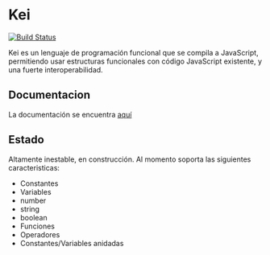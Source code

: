 
# Kei

[![Build Status](https://travis-ci.com/Araozu/misti.svg?branch=master)](https://travis-ci.com/Araozu/misti)

Kei es un lenguaje de programación funcional que se compila a JavaScript, permitiendo usar estructuras funcionales
con código JavaScript existente, y una fuerte interoperabilidad.

## Documentacion

La documentación se encuentra [aquí](https://misti.araozu.pro/)

## Estado

Altamente inestable, en construcción. Al momento soporta las siguientes caracteristicas:

- Constantes
- Variables
- number
- string
- boolean
- Funciones
- Operadores
- Constantes/Variables anidadas

